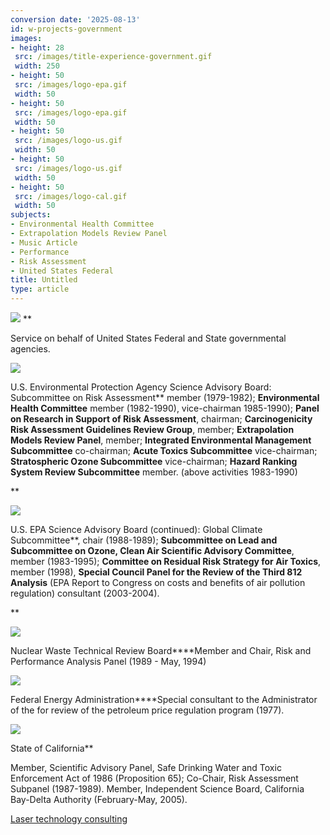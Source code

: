 ```yaml
---
conversion date: '2025-08-13'
id: w-projects-government
images:
- height: 28
 src: /images/title-experience-government.gif
 width: 250
- height: 50
 src: /images/logo-epa.gif
 width: 50
- height: 50
 src: /images/logo-epa.gif
 width: 50
- height: 50
 src: /images/logo-us.gif
 width: 50
- height: 50
 src: /images/logo-us.gif
 width: 50
- height: 50
 src: /images/logo-cal.gif
 width: 50
subjects:
- Environmental Health Committee
- Extrapolation Models Review Panel
- Music Article
- Performance
- Risk Assessment
- United States Federal
title: Untitled
type: article
---
```


![](/images/title-experience-government.gif)
**

Service on behalf of United States Federal and State governmental agencies.

![](/images/logo-epa.gif)

 U.S. Environmental Protection Agency Science Advisory
Board:
Subcommittee on Risk Assessment** member (1979-1982);
**Environmental Health Committee** member (1982-1990), vice-chairman
1985-1990); **Panel on Research in Support of Risk Assessment**,
chairman; **Carcinogenicity Risk Assessment Guidelines Review Group**,
member; **Extrapolation Models Review Panel**, member; **Integrated
Environmental Management Subcommittee** co-chairman; **Acute Toxics
Subcommittee** vice-chairman; **Stratospheric Ozone Subcommittee**
vice-chairman; **Hazard Ranking System Review Subcommittee** member.
(above activities 1983-1990)

**

![](/images/logo-epa.gif)

 U.S. EPA Science Advisory Board (continued):
Global
Climate Subcommittee**, chair (1988-1989); **Subcommittee on Lead and
Subcommittee on Ozone, Clean Air Scientific Advisory Committee**, member
(1983-1995); **Committee on Residual Risk Strategy for Air Toxics**,
member (1998), **Special Council Panel for the Review of the Third 812
Analysis** (EPA Report to Congress on costs and benefits of air pollution
regulation) consultant (2003-2004).

**

![](/images/logo-us.gif)

 Nuclear Waste Technical Review Board****Member and Chair, Risk and Performance Analysis Panel (1989 - May, 1994)

![](/images/logo-us.gif)

 Federal Energy Administration****Special consultant to the Administrator of the for review of the petroleum price regulation program (1977).

![](/images/logo-cal.gif)

State of California**

Member, Scientific Advisory Panel, Safe Drinking Water and Toxic Enforcement Act of 1986 (Proposition 65); Co-Chair, Risk Assessment Subpanel (1987-1989). Member, Independent Science Board, California Bay-Delta Authority (February-May, 2005).

 [Laser technology consulting](/articles//w-laser)

